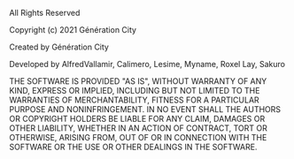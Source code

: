 All Rights Reserved

Copyright (c) 2021 Génération City

Created by Génération City

Developed by AlfredVallamir, Calimero, Lesime, Myname, Roxel Lay, Sakuro

THE SOFTWARE IS PROVIDED "AS IS", WITHOUT WARRANTY OF ANY KIND, EXPRESS OR
IMPLIED, INCLUDING BUT NOT LIMITED TO THE WARRANTIES OF MERCHANTABILITY,
FITNESS FOR A PARTICULAR PURPOSE AND NONINFRINGEMENT. IN NO EVENT SHALL THE
AUTHORS OR COPYRIGHT HOLDERS BE LIABLE FOR ANY CLAIM, DAMAGES OR OTHER
LIABILITY, WHETHER IN AN ACTION OF CONTRACT, TORT OR OTHERWISE, ARISING FROM,
OUT OF OR IN CONNECTION WITH THE SOFTWARE OR THE USE OR OTHER DEALINGS IN
THE SOFTWARE.
